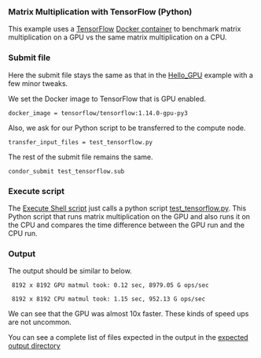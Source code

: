 
### Matrix Multiplication with TensorFlow (Python)

This example uses a [TensorFlow](https://www.tensorflow.org) [Docker
container](https://hub.docker.com/r/tensorflow/tensorflow/) to benchmark matrix
multiplication on a GPU vs the same matrix multiplication on a CPU. 

### Submit file

Here the submit file stays the same as that in the [Hello\_GPU](../hello_gpu/)
example with a few minor tweaks. 

We set the Docker image to TensorFlow that is GPU enabled. 
```
docker_image = tensorflow/tensorflow:1.14.0-gpu-py3
```

Also, we ask for our Python script to be transferred to the compute node. 
```
transfer_input_files = test_tensorflow.py
```

The rest of the submit file remains the same. 

```shell
condor_submit test_tensorflow.sub
```

### Execute script
The [Execute Shell script](./test_tensorflow.sh) just calls a python script
[test\_tensorflow.py](./test_tensorflow.py). This Python script that runs
matrix multiplication on the GPU and also runs it on the CPU and compares the
time difference between the GPU run and the CPU run. 

### Output
The output should be similar to below. 

``` 
 8192 x 8192 GPU matmul took: 0.12 sec, 8979.05 G ops/sec

 8192 x 8192 CPU matmul took: 1.15 sec, 952.13 G ops/sec
```

We can see that the GPU was almost 10x faster. These kinds of speed ups are not uncommon. 

You can see a complete list of files expected in the output in the [expected
output directory](./expected_output/)


